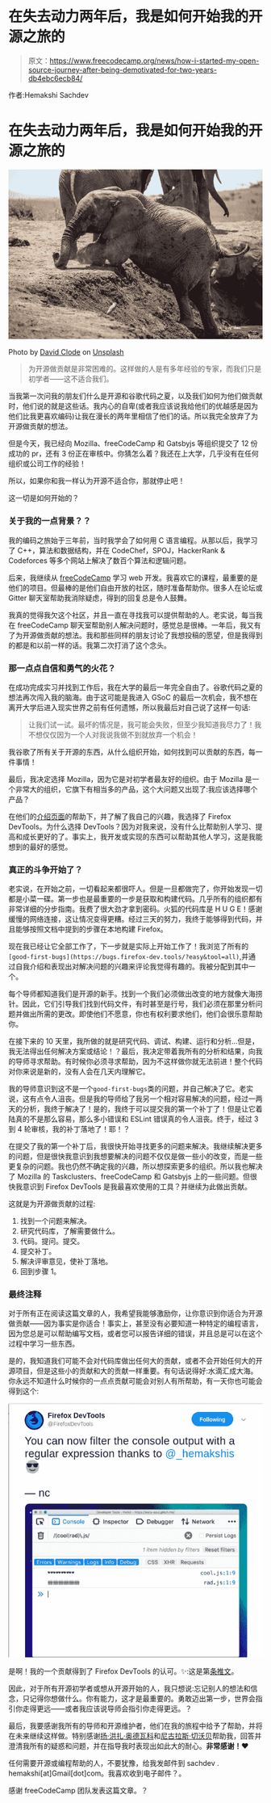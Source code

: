 # 在失去动力两年后，我是如何开始我的开源之旅的

> 原文：<https://www.freecodecamp.org/news/how-i-started-my-open-source-journey-after-being-demotivated-for-two-years-db4ebc6ecb84/>

作者:Hemakshi Sachdev

# 在失去动力两年后，我是如何开始我的开源之旅的

![JmaFzZipoYahkYMwdCbw6i9cmDFenVCoNpKU](img/a61bbfd04791547603f43741be94d05d.png)

Photo by [David Clode](https://unsplash.com/@davidclode?utm_source=medium&utm_medium=referral) on [Unsplash](https://unsplash.com?utm_source=medium&utm_medium=referral)

> 为开源做贡献是非常困难的。这样做的人是有多年经验的专家，而我们只是初学者——这不适合我们。

当我第一次问我的朋友们什么是开源和谷歌代码之夏，以及我们如何为他们做贡献时，他们说的就是这些话。我内心的自卑(或者我应该说我给他们的优越感是因为他们比我更喜欢编码)让我在漫长的两年里相信了他们的话。所以我完全放弃了为开源做贡献的想法。

但是今天，我已经向 Mozilla、freeCodeCamp 和 Gatsbyjs 等组织提交了 12 份成功的 pr，还有 3 份正在审核中。你猜怎么着？我还在上大学，几乎没有在任何组织或公司工作的经验！

所以，如果你和我一样认为开源不适合你，那就停止吧！

这一切是如何开始的？

### 关于我的一点背景？？

我的编码之旅始于三年前，当时我学会了如何用 C 语言编程。从那以后，我学习了 C++，算法和数据结构，并在 CodeChef，SPOJ，HackerRank & Codeforces 等多个网站上解决了数百个算法和逻辑问题。

后来，我继续从 [freeCodeCamp](https://www.freecodecamp.org/) 学习 web 开发。我喜欢它的课程，最重要的是他们的项目。但最棒的是他们自由开放的社区，随时准备帮助你。很多人在论坛或 Gitter 聊天室帮助我消除疑虑，得到的回复总是令人鼓舞。

我真的觉得我欠这个社区，并且一直在寻找我可以提供帮助的人。老实说，每当我在 freeCodeCamp 聊天室帮助别人解决问题时，感觉总是很棒。一年后，我又有了为开源做贡献的想法。我和那些同样的朋友讨论了我想投稿的愿望，但是我得到的都是和以前一样的话。我第二次打消了这个念头。

### 那一点点自信和勇气的火花？

在成功完成实习并找到工作后，我在大学的最后一年完全自由了。谷歌代码之夏的想法再次闯入我的脑海。由于这可能是我进入 GSoC 的最后一次机会，我不想在离开大学后进入现实世界之前有任何遗憾，所以我最后对自己说了这样一句话:

> 让我们试一试。最坏的情况是，我可能会失败，但至少我知道我尽力了！我不想仅仅因为一个人对我说我做不到就放弃一个机会！

我谷歌了所有关于开源的东西，从什么组织开始，如何找到可以贡献的东西，每一件事情！

最后，我决定选择 Mozilla，因为它是对初学者最友好的组织。由于 Mozilla 是一个非常大的组织，它旗下有相当多的产品，这个大问题又出现了:我应该选择哪个产品？

在他们的[介绍页面](https://developer.mozilla.org/en-US/docs/Mozilla/Developer_guide/Introduction)的帮助下，并了解了我自己的兴趣，我选择了 Firefox DevTools。为什么选择 DevTools？因为对我来说，没有什么比帮助别人学习、提高和成长更好的了。事实上，我开发或实现的东西可以帮助其他人学习，这是我能想到的最好的感觉。

### 真正的斗争开始了？

老实说，在开始之前，一切看起来都很吓人。但是一旦都做完了，你开始发现一切都是小菜一碟。第一步也是最重要的一步是获取和构建代码。几乎所有的组织都有非常详细的分步指南。我费了很大劲才拿到密码。火狐的代码库是 H U G E！感谢缓慢的网络连接，这让情况变得更糟。经过三天的努力，我终于能够得到代码，并且能够按照文档中提到的步骤在本地构建 Firefox。

现在我已经让它全部工作了，下一步就是实际上开始工作了！我浏览了所有的`[good-first-bugs](https://bugs.firefox-dev.tools/?easy&tool=all)`,并通过自我介绍和表现出对解决问题的兴趣来评论我觉得有趣的。我被分配到其中一个。

每个导师都知道我们是开源的新手。找到一个我们必须做出改变的地方就像大海捞针。因此，它们引导我们找到代码文件，有时甚至是行号，我们必须在那里分析问题并做出所需的更改。即使他们不愿意，你也有权利要求他们，他们会很乐意帮助你。

在接下来的 10 天里，我所做的就是研究代码、调试、构建、运行和分析…但是，我无法得出任何解决方案或结论！？最后，我决定带着我所有的分析和结果，向我的导师寻求帮助。有时候你必须寻求帮助，因为不这样做你就无法前进！整个代码对你来说是新的，没有人会在几天内理解它。

我的导师意识到这不是一个`good-first-bugs`类的问题，并自己解决了它。老实说，这有点令人沮丧。但是我的导师给了我另一个相对容易解决的问题，经过一两天的分析，我终于解决了！是的，我终于可以提交我的第一个补丁了！但是让它着陆真的不是那么容易，那么多小错误和 ESLint 错误真的令人沮丧。终于，经过 3 到 4 轮审核，我的补丁落地了！耶！？

在提交了我的第一个补丁后，我很快开始寻找更多的问题来解决。我继续解决更多的问题，但是很快我意识到我想要解决的问题不仅仅是做一些小的改变，而是一些更复杂的问题。我也仍然不确定我的兴趣，所以想探索更多的组织。所以我也解决了 Mozilla 的 Taskclusters、freeCodeCamp 和 Gatsbyjs 上的一些问题。但很快我意识到 Firefox DevTools 是我最喜欢使用的工具？并继续为此做出贡献。

这就是为开源做贡献的过程:

1.  找到一个问题来解决。
2.  研究代码库，了解需要做什么。
3.  代码。提问。提交。
4.  提交补丁。
5.  解决评审意见，使补丁落地。
6.  回到步骤 1。

### 最终注释

对于所有正在阅读这篇文章的人，我希望我能够激励你，让你意识到你适合为开源做贡献——因为事实是你适合！事实上，甚至没有必要知道一种特定的编程语言，因为您总是可以帮助编写文档，或者您可以报告详细的错误，并且总是可以在这个过程中学习一些东西。

是的，我知道我们可能不会对代码库做出任何大的贡献，或者不会开始任何大的开源项目，但是这些小的贡献和大的贡献一样重要。有句话说得好:水滴汇成大海。你永远不知道什么时候你的一点点贡献可能会对别人有所帮助，有一天你也可能会得到这个:

![Bgl9xDj3ta2X2NQEmDYCuyDiopyE4AgMVo18](img/1ceb7575e63003bfed9b68549663fb40.png)

是啊！我的一个贡献得到了 Firefox DevTools 的认可。✨:这是第[条推文](https://twitter.com/FirefoxDevTools/status/1116361470500057088)。

因此，对于所有开源初学者或想从开源开始的人，我只想说:忘记别人的想法和信念，只记得你想做什么。你有能力，这才是最重要的。勇敢迈出第一步，世界会指引你走得更远——或者我应该说导师会指引你走得更远。？

最后，我要感谢我所有的导师和开源维护者，他们在我的旅程中给予了帮助，并将在未来继续这样做。特别感谢[扬·洪扎·奥德瓦科](https://github.com/janodvarko)和[尼古拉斯·切沃贝](https://github.com/nchevobbe)帮助我，回答并澄清我所有的疑惑和问题，并在指导我时表现出如此大的耐心。**非常感谢！❤️**

任何需要开源或编程帮助的人，不要犹豫，给我发邮件到 sachdev . hemakshi[at]Gmail[dot]com。我喜欢收到电子邮件？。

感谢 freeCodeCamp 团队发表这篇文章。？
